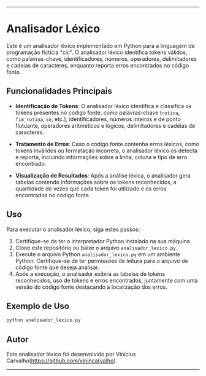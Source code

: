 
---

# Analisador Léxico

Este é um analisador léxico implementado em Python para a linguagem de programação fictícia "cic". O analisador léxico identifica tokens válidos, como palavras-chave, identificadores, números, operadores, delimitadores e cadeias de caracteres, enquanto reporta erros encontrados no código fonte.

## Funcionalidades Principais

- **Identificação de Tokens**: O analisador léxico identifica e classifica os tokens presentes no código fonte, como palavras-chave (`rotina`, `fim_rotina`, `se`, etc.), identificadores, números inteiros e de ponto flutuante, operadores aritméticos e lógicos, delimitadores e cadeias de caracteres.
  
- **Tratamento de Erros**: Caso o código fonte contenha erros léxicos, como tokens inválidos ou formatação incorreta, o analisador léxico os detecta e reporta, incluindo informações sobre a linha, coluna e tipo de erro encontrado.

- **Visualização de Resultados**: Após a análise léxica, o analisador gera tabelas contendo informações sobre os tokens reconhecidos, a quantidade de vezes que cada token foi utilizado e os erros encontrados no código fonte.

## Uso

Para executar o analisador léxico, siga estes passos:

1. Certifique-se de ter o interpretador Python instalado na sua máquina.
2. Clone este repositório ou baixe o arquivo `analisador_lexico.py`.
3. Execute o arquivo Python `analisador_lexico.py` em um ambiente Python. Certifique-se de ter permissões de leitura para o arquivo de código fonte que deseja analisar.
4. Após a execução, o analisador exibirá as tabelas de tokens reconhecidos, uso de tokens e erros encontrados, juntamente com uma versão do código fonte destacando a localização dos erros.

## Exemplo de Uso

```bash
python analisador_lexico.py
```

## Autor

Este analisador léxico foi desenvolvido por Vinícius Carvalho(https://github.com/vinincarvalho).

--- 
